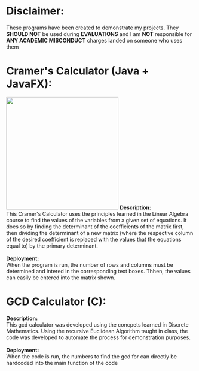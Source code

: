 # Disclaimer: 
These programs have been created to demonstrate my projects. They <strong>SHOULD NOT</strong> be used during <strong>EVALUATIONS</strong> and I am <strong>NOT</strong> responsible for <strong>ANY ACADEMIC MISCONDUCT</strong> charges landed on someone who uses them

# Cramer's Calculator (Java + JavaFX): <br/>
<img src="https://user-images.githubusercontent.com/91444858/166508940-ac2b0d07-181b-42f1-a077-a231ec1d84ee.png" width="300">
<strong>Description:</strong>  <br/>
This Cramer's Calculator uses the principles learned in the Linear Algebra course to find the values of the variables from a given set of equations. It does so by finding the determinant of the coefficients of the matrix first, then dividing the determinant of a new matrix (where the respective column of the desired coefficient is replaced with the values that the equations equal to) by the primary determinant.  <br/> <br/> 
<strong>Deployment:</strong><br/>When the program is run, the number of rows and columns must be determined and intered in the corresponding text boxes. Thhen, the values can easily be entered into the matrix shown. 

# GCD Calculator (C):
<strong>Description:</strong> <br/> This gcd calculator was developed using the concpets learned in Discrete Mathematics. Using the recursive Euclidean Algorithm taught in class, the code was developed to automate the process for demonstration purposes.  <br/> <br/>
<strong>Deployment:</strong> <br/> When the code is run, the numbers to find the gcd for can directly be hardcoded into the main function of the code
